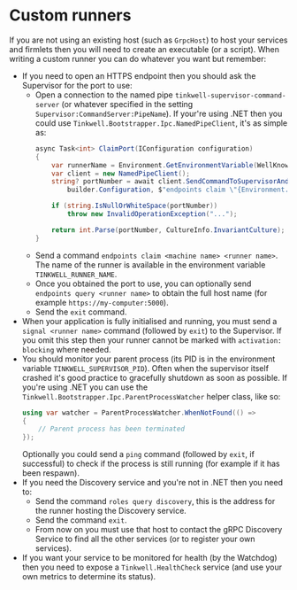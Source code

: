 # Custom runners

If you are not using an existing host (such as `GrpcHost`) to host your services and firmlets then you will need to create an executable (or a script). When writing a custom runner you can do whatever you want but remember:

- If you need to open an HTTPS endpoint then you should ask the Supervisor for the port to use:
    - Open a connection to the named pipe `tinkwell-supervisor-command-server` (or whatever specified in the setting `Supervisor:CommandServer:PipeName`). If your're using .NET then you could use `Tinkwell.Bootstrapper.Ipc.NamedPipeClient`, it's as simple as:
        ```cs
        async Task<int> ClaimPort(IConfiguration configuration)
        {
            var runnerName = Environment.GetEnvironmentVariable(WellKnownNames.RunnerNameEnvironmentVariable);
            var client = new NamedPipeClient();
            string? portNumber = await client.SendCommandToSupervisorAndDisconnectAsync(
                builder.Configuration, $"endpoints claim \"{Environment.MachineName}\" \"{runnerName}\"");

            if (string.IsNullOrWhiteSpace(portNumber))
                throw new InvalidOperationException("...");

            return int.Parse(portNumber, CultureInfo.InvariantCulture);
        }
        ```
    - Send a command `endpoints claim <machine name> <runner name>`. The name of the runner is available in the environment variable `TINKWELL_RUNNER_NAME`.
    - Once you obtained the port to use, you can optionally send `endpoints query <runner name>` to obtain the full host name (for example `https://my-computer:5000`).
    - Send the `exit` command.
- When your application is fully initialised and running, you must send a `signal <runner name>` command (followed by `exit`) to the Supervisor. If you omit this step then your runner cannot be marked with `activation: blocking` where needed.
- You should monitor your parent process (its PID is in the environment variable `TINKWELL_SUPERVISOR_PID`). Often when the supervisor itself crashed it's good practice to gracefully shutdown as soon as possible. If you're using .NET you can use the `Tinkwell.Bootstrapper.Ipc.ParentProcessWatcher` helper class, like so:
    ```cs
    using var watcher = ParentProcessWatcher.WhenNotFound(() =>
    {
        // Parent process has been terminated
    });
    ```
    Optionally you could send a `ping` command (followed by `exit`, if successful) to check if the process is still running (for example if it has been respawn). 
- If you need the Discovery service and you're not in .NET then you need to:
    - Send the command `roles query discovery`, this is the address for the runner hosting the Discovery service.
    - Send the command `exit`.
    - From now on you must use that host to contact the gRPC Discovery Service to find all the other services (or to register your own services).
- If you want your service to be monitored for health (by the Watchdog) then you need to expose a `Tinkwell.HealthCheck` service (and use your own metrics to determine its status).